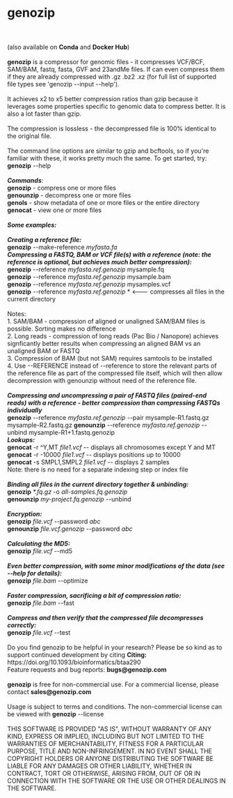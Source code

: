 <!DOCTYPE html>
<!--                                                                                                    -->
<!-- README.md                                                                                          -->
<!-- Copyright (C) 2019-2020 Divon Lan <divon@genozip.com>                                              -->
<!-- Please see terms and conditions in the files LICENSE.non-commercial.txt and LICENSE.commercial.txt -->
<!--                                                                                                    -->
<!-- This file needs to be compliant to both Markdown and HTML. It is:                                  -->
<!-- 1. rendered as README.md by github                                                                 -->
<!-- 2. copied as HTML to the Mac installer                                                             -->
<!-- 3. copied into meta.yaml, after removing all the HTML stuff                                        -->
<!--                                                                                                    -->
<h1>genozip</h1><br> 
<br>
(also available on <b>Conda</b> and <b>Docker Hub</b>)<br>
<br>
<b>genozip</b> is a compressor for genomic files - it compresses VCF/BCF, SAM/BAM, fastq, fasta, GVF and 23andMe files. If can even compress them if they are already compressed with .gz .bz2 .xz (for full list of supported file types see 'genozip --input --help').<br>
<br>
It achieves x2 to x5 better compression ratios than gzip because it leverages some properties specific to genomic data to compress better. It is also a lot faster than gzip.<br>
<br>
The compression is lossless - the decompressed file is 100% identical to the original file.<br>
<br>
The command line options are similar to gzip and bcftools, so if you're familiar with these, it works pretty much the same. To get started, try: <b>genozip</b> --help<br>
<br>
<b><i>Commands</i></b>: <br>
<b>genozip</b>   - compress one or more files <br>
<b>genounzip</b> - decompress one or more files <br>
<b>genols</b>    - show metadata of one or more files or the entire directory <br>
<b>genocat</b>   - view one or more files <br>
<br>
<b><i>Some examples:</i></b><br>
<br>
<b><i>Creating a reference file:</i></b><br>
<b>genozip</b> --make-reference <i>myfasta.fa</i>
<br>
<b><i>Compressing a FASTQ, BAM or VCF file(s) with a reference (note: the reference is optional, but achieves much better compression):</i></b><br>
<b>genozip</b> --reference <i>myfasta.ref.genozip</i> mysample.fq<br>
<b>genozip</b> --reference <i>myfasta.ref.genozip</i> mysample.bam<br>
<b>genozip</b> --reference <i>myfasta.ref.genozip</i> mysamples.vcf<br>
<b>genozip</b> --reference <i>myfasta.ref.genozip</i> *    <--- compresses all files in the current directory<br>
<br>
Notes:<br>
1. SAM/BAM - compression of aligned or unaligned SAM/BAM files is possible. Sorting makes no difference<br>
2. Long reads - compression of long reads (Pac Bio / Nanopore) achieves signficantly better results when compressing an aligned BAM vs an unaligned BAM or FASTQ<br>
3. Compression of BAM (but not SAM) requires samtools to be installed<br>
4. Use --REFERENCE instead of --reference to store the relevant parts of the reference file as part of the compressed file itself, which will then allow decompression with genounzip without need of the reference file.<br>
<br>
<b><i>Compressing and uncompressing a pair of FASTQ files (paired-end reads) with a reference - better compression than compressing FASTQs individually</i></b><br>
<b>genozip</b> --reference <i>myfasta.ref.genozip</i> --pair mysample-R1.fastq.gz mysample-R2.fastq.gz
<b>genounzip</b> --reference <i>myfasta.ref.genozip</i> --unbind mysample-R1+1.fastq.genozip
<br>
<b><i>Lookups:</i></b><br>
<b>genocat</b> -r ^Y,MT <i>file1.vcf</i>       -- displays all chromosomes except Y and MT<br>
<b>genocat</b> -r -10000 <i>file1.vcf</i>      -- displays positions up to 10000<br>
<b>genocat</b> -s SMPL1,SMPL2 <i>file1.vcf</i> -- displays 2 samples<br>
Note: there is no need for a separate indexing step or index file<br>
<br>
<b><i>Binding all files in the current directory together & unbinding:</i></b><br>
<b>genozip</b> <i>*.fq.gz</i> -o <i>all-samples.fq.genozip</i> <br>
<b>genounzip</b> <i>my-project.fq.genozip</i> --unbind <br>
<br>
<b><i>Encryption:</i></b><br>
<b>genozip</b> <i>file.vcf</i> --password <i>abc</i> <br>
<b>genounzip</b> <i>file.vcf.genozip</i> --password <i>abc</i> <br>
<br>
<b><i>Calculating the MD5:</i></b><br>
<b>genozip</b> <i>file.vcf</i> --md5 <br>
<br>
<b><i>Even better compression, with some minor modifications of the data (see --help for details):</i></b><br>
<b>genozip</b> <i>file.bam</i> --optimize <br>
<br>
<b><i>Faster compression, sacrificing a bit of compression ratio:</i></b><br>
<b>genozip</b> <i>file.bam</i> --fast <br>
<br>
<b><i>Compress and then verify that the compressed file decompresses correctly:</i></b><br>
<b>genozip</b> <i>file.vcf</i> --test <br>
<br>
Do you find genozip to be helpful in your research? Please be so kind as to support continued development by citing
<b>Citing:</b> https://doi.org/10.1093/bioinformatics/btaa290
<br>
Feature requests and bug reports: <b>bugs@genozip.com</b> <br>
<br>
<b>genozip</b> is free for non-commercial use. For a commercial license, please contact <b>sales@genozip.com</b> <br>
<br>
Usage is subject to terms and conditions. The non-commercial license can be viewed with <b>genozip</b> --license<br>
<br>
THIS SOFTWARE IS PROVIDED "AS IS", WITHOUT WARRANTY OF ANY KIND, EXPRESS OR IMPLIED, INCLUDING BUT NOT LIMITED TO THE WARRANTIES OF MERCHANTABILITY, FITNESS FOR A PARTICULAR PURPOSE, TITLE AND NON-INFRINGEMENT. IN NO EVENT SHALL THE COPYRIGHT HOLDERS OR ANYONE DISTRIBUTING THE SOFTWARE BE LIABLE FOR ANY DAMAGES OR OTHER LIABILITY, WHETHER IN CONTRACT, TORT OR OTHERWISE, ARISING FROM, OUT OF OR IN CONNECTION WITH THE SOFTWARE OR THE USE OR OTHER DEALINGS IN THE SOFTWARE.<br>
